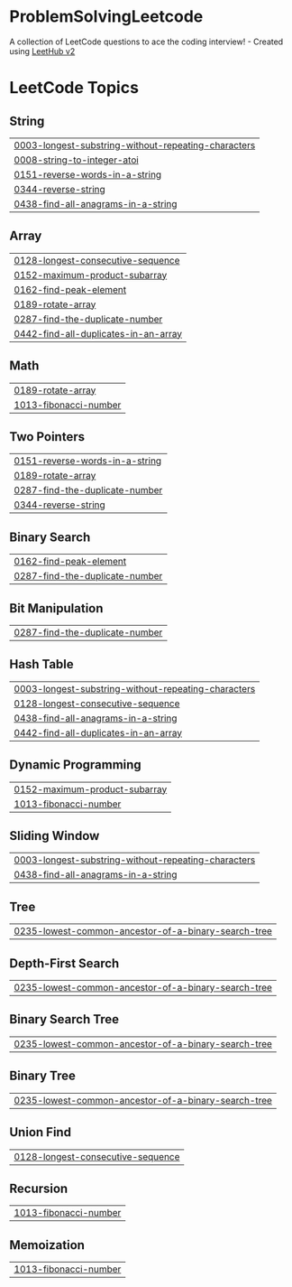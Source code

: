 # ProblemSolvingLeetcode
A collection of LeetCode questions to ace the coding interview! - Created using [LeetHub v2](https://github.com/arunbhardwaj/LeetHub-2.0)

<!---LeetCode Topics Start-->
# LeetCode Topics
## String
|  |
| ------- |
| [0003-longest-substring-without-repeating-characters](https://github.com/GONDIPALLIHARIPRIYA/ProblemSolvingLeetcode/tree/master/0003-longest-substring-without-repeating-characters) |
| [0008-string-to-integer-atoi](https://github.com/GONDIPALLIHARIPRIYA/ProblemSolvingLeetcode/tree/master/0008-string-to-integer-atoi) |
| [0151-reverse-words-in-a-string](https://github.com/GONDIPALLIHARIPRIYA/ProblemSolvingLeetcode/tree/master/0151-reverse-words-in-a-string) |
| [0344-reverse-string](https://github.com/GONDIPALLIHARIPRIYA/ProblemSolvingLeetcode/tree/master/0344-reverse-string) |
| [0438-find-all-anagrams-in-a-string](https://github.com/GONDIPALLIHARIPRIYA/ProblemSolvingLeetcode/tree/master/0438-find-all-anagrams-in-a-string) |
## Array
|  |
| ------- |
| [0128-longest-consecutive-sequence](https://github.com/GONDIPALLIHARIPRIYA/ProblemSolvingLeetcode/tree/master/0128-longest-consecutive-sequence) |
| [0152-maximum-product-subarray](https://github.com/GONDIPALLIHARIPRIYA/ProblemSolvingLeetcode/tree/master/0152-maximum-product-subarray) |
| [0162-find-peak-element](https://github.com/GONDIPALLIHARIPRIYA/ProblemSolvingLeetcode/tree/master/0162-find-peak-element) |
| [0189-rotate-array](https://github.com/GONDIPALLIHARIPRIYA/ProblemSolvingLeetcode/tree/master/0189-rotate-array) |
| [0287-find-the-duplicate-number](https://github.com/GONDIPALLIHARIPRIYA/ProblemSolvingLeetcode/tree/master/0287-find-the-duplicate-number) |
| [0442-find-all-duplicates-in-an-array](https://github.com/GONDIPALLIHARIPRIYA/ProblemSolvingLeetcode/tree/master/0442-find-all-duplicates-in-an-array) |
## Math
|  |
| ------- |
| [0189-rotate-array](https://github.com/GONDIPALLIHARIPRIYA/ProblemSolvingLeetcode/tree/master/0189-rotate-array) |
| [1013-fibonacci-number](https://github.com/GONDIPALLIHARIPRIYA/ProblemSolvingLeetcode/tree/master/1013-fibonacci-number) |
## Two Pointers
|  |
| ------- |
| [0151-reverse-words-in-a-string](https://github.com/GONDIPALLIHARIPRIYA/ProblemSolvingLeetcode/tree/master/0151-reverse-words-in-a-string) |
| [0189-rotate-array](https://github.com/GONDIPALLIHARIPRIYA/ProblemSolvingLeetcode/tree/master/0189-rotate-array) |
| [0287-find-the-duplicate-number](https://github.com/GONDIPALLIHARIPRIYA/ProblemSolvingLeetcode/tree/master/0287-find-the-duplicate-number) |
| [0344-reverse-string](https://github.com/GONDIPALLIHARIPRIYA/ProblemSolvingLeetcode/tree/master/0344-reverse-string) |
## Binary Search
|  |
| ------- |
| [0162-find-peak-element](https://github.com/GONDIPALLIHARIPRIYA/ProblemSolvingLeetcode/tree/master/0162-find-peak-element) |
| [0287-find-the-duplicate-number](https://github.com/GONDIPALLIHARIPRIYA/ProblemSolvingLeetcode/tree/master/0287-find-the-duplicate-number) |
## Bit Manipulation
|  |
| ------- |
| [0287-find-the-duplicate-number](https://github.com/GONDIPALLIHARIPRIYA/ProblemSolvingLeetcode/tree/master/0287-find-the-duplicate-number) |
## Hash Table
|  |
| ------- |
| [0003-longest-substring-without-repeating-characters](https://github.com/GONDIPALLIHARIPRIYA/ProblemSolvingLeetcode/tree/master/0003-longest-substring-without-repeating-characters) |
| [0128-longest-consecutive-sequence](https://github.com/GONDIPALLIHARIPRIYA/ProblemSolvingLeetcode/tree/master/0128-longest-consecutive-sequence) |
| [0438-find-all-anagrams-in-a-string](https://github.com/GONDIPALLIHARIPRIYA/ProblemSolvingLeetcode/tree/master/0438-find-all-anagrams-in-a-string) |
| [0442-find-all-duplicates-in-an-array](https://github.com/GONDIPALLIHARIPRIYA/ProblemSolvingLeetcode/tree/master/0442-find-all-duplicates-in-an-array) |
## Dynamic Programming
|  |
| ------- |
| [0152-maximum-product-subarray](https://github.com/GONDIPALLIHARIPRIYA/ProblemSolvingLeetcode/tree/master/0152-maximum-product-subarray) |
| [1013-fibonacci-number](https://github.com/GONDIPALLIHARIPRIYA/ProblemSolvingLeetcode/tree/master/1013-fibonacci-number) |
## Sliding Window
|  |
| ------- |
| [0003-longest-substring-without-repeating-characters](https://github.com/GONDIPALLIHARIPRIYA/ProblemSolvingLeetcode/tree/master/0003-longest-substring-without-repeating-characters) |
| [0438-find-all-anagrams-in-a-string](https://github.com/GONDIPALLIHARIPRIYA/ProblemSolvingLeetcode/tree/master/0438-find-all-anagrams-in-a-string) |
## Tree
|  |
| ------- |
| [0235-lowest-common-ancestor-of-a-binary-search-tree](https://github.com/GONDIPALLIHARIPRIYA/ProblemSolvingLeetcode/tree/master/0235-lowest-common-ancestor-of-a-binary-search-tree) |
## Depth-First Search
|  |
| ------- |
| [0235-lowest-common-ancestor-of-a-binary-search-tree](https://github.com/GONDIPALLIHARIPRIYA/ProblemSolvingLeetcode/tree/master/0235-lowest-common-ancestor-of-a-binary-search-tree) |
## Binary Search Tree
|  |
| ------- |
| [0235-lowest-common-ancestor-of-a-binary-search-tree](https://github.com/GONDIPALLIHARIPRIYA/ProblemSolvingLeetcode/tree/master/0235-lowest-common-ancestor-of-a-binary-search-tree) |
## Binary Tree
|  |
| ------- |
| [0235-lowest-common-ancestor-of-a-binary-search-tree](https://github.com/GONDIPALLIHARIPRIYA/ProblemSolvingLeetcode/tree/master/0235-lowest-common-ancestor-of-a-binary-search-tree) |
## Union Find
|  |
| ------- |
| [0128-longest-consecutive-sequence](https://github.com/GONDIPALLIHARIPRIYA/ProblemSolvingLeetcode/tree/master/0128-longest-consecutive-sequence) |
## Recursion
|  |
| ------- |
| [1013-fibonacci-number](https://github.com/GONDIPALLIHARIPRIYA/ProblemSolvingLeetcode/tree/master/1013-fibonacci-number) |
## Memoization
|  |
| ------- |
| [1013-fibonacci-number](https://github.com/GONDIPALLIHARIPRIYA/ProblemSolvingLeetcode/tree/master/1013-fibonacci-number) |
<!---LeetCode Topics End-->
